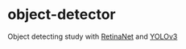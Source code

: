 # object-detector

Object detecting study with [RetinaNet](https://drive.google.com/open?id=1yUQflG5njeYI_PJHrvGw0Rb76jhNVTWf) and [YOLOv3](https://drive.google.com/open?id=1CPCd4qGvWMZM1KXaeU7Q3xZhYsocsAys])